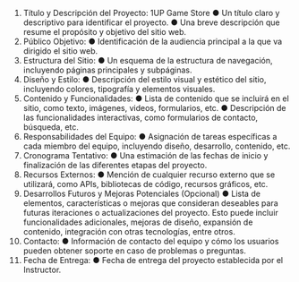 1. Título y Descripción del Proyecto:  1UP Game Store
● Un título claro y descriptivo para identificar el proyecto.
● Una breve descripción que resume el propósito y objetivo del sitio web.
2. Público Objetivo:
● Identificación de la audiencia principal a la que va dirigido el sitio web.
3. Estructura del Sitio:
● Un esquema de la estructura de navegación, incluyendo páginas
principales y subpáginas.
4. Diseño y Estilo:
● Descripción del estilo visual y estético del sitio, incluyendo colores,
tipografía y elementos visuales.
5. Contenido y Funcionalidades:
● Lista de contenido que se incluirá en el sitio, como texto, imágenes,
videos, formularios, etc.
● Descripción de las funcionalidades interactivas, como formularios de
contacto, búsqueda, etc.
6. Responsabilidades del Equipo:
● Asignación de tareas específicas a cada miembro del equipo,
incluyendo diseño, desarrollo, contenido, etc.
7. Cronograma Tentativo:
● Una estimación de las fechas de inicio y finalización de las diferentes
etapas del proyecto.
8. Recursos Externos:
● Mención de cualquier recurso externo que se utilizará, como APIs,
bibliotecas de código, recursos gráficos, etc.
9. Desarrollos Futuros y Mejoras Potenciales (Opcional)
● Lista de elementos, características o mejoras que consideran deseables
para futuras iteraciones o actualizaciones del proyecto. Esto puede
incluir funcionalidades adicionales, mejoras de diseño, expansión de
contenido, integración con otras tecnologías, entre otros.
10. Contacto:
● Información de contacto del equipo y cómo los usuarios pueden obtener
soporte en caso de problemas o preguntas.
11. Fecha de Entrega:
● Fecha de entrega del proyecto establecida por el Instructor.